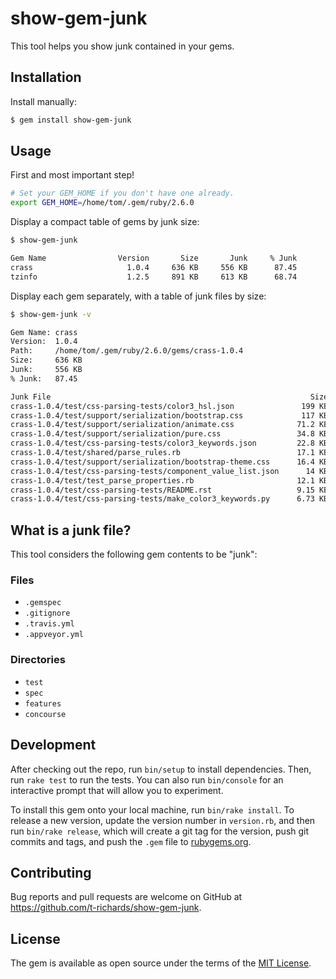 # show-gem-junk

This tool helps you show junk contained in your gems.

## Installation

Install manually:

```bash
$ gem install show-gem-junk
```

## Usage

First and most important step!

```bash
# Set your GEM_HOME if you don't have one already.
export GEM_HOME=/home/tom/.gem/ruby/2.6.0
```

Display a compact table of gems by junk size:

```bash
$ show-gem-junk

Gem Name                Version       Size       Junk     % Junk
crass                     1.0.4     636 KB     556 KB      87.45
tzinfo                    1.2.5     891 KB     613 KB      68.74
```

Display each gem separately, with a table of junk files by size:

```bash
$ show-gem-junk -v

Gem Name: crass
Version:  1.0.4
Path:     /home/tom/.gem/ruby/2.6.0/gems/crass-1.0.4
Size:     636 KB
Junk:     556 KB
% Junk:   87.45

Junk File                                                          Size
crass-1.0.4/test/css-parsing-tests/color3_hsl.json               199 KB
crass-1.0.4/test/support/serialization/bootstrap.css             117 KB
crass-1.0.4/test/support/serialization/animate.css              71.2 KB
crass-1.0.4/test/support/serialization/pure.css                 34.8 KB
crass-1.0.4/test/css-parsing-tests/color3_keywords.json         22.8 KB
crass-1.0.4/test/shared/parse_rules.rb                          17.1 KB
crass-1.0.4/test/support/serialization/bootstrap-theme.css      16.4 KB
crass-1.0.4/test/css-parsing-tests/component_value_list.json      14 KB
crass-1.0.4/test/test_parse_properties.rb                       12.1 KB
crass-1.0.4/test/css-parsing-tests/README.rst                   9.15 KB
crass-1.0.4/test/css-parsing-tests/make_color3_keywords.py      6.73 KB
```

## What is a junk file?

This tool considers the following gem contents to be "junk":

### Files

 - `.gemspec`
 - `.gitignore`
 - `.travis.yml`
 - `.appveyor.yml`

### Directories

 - `test`
 - `spec`
 - `features`
 - `concourse`

## Development

After checking out the repo, run `bin/setup` to install dependencies. Then, run `rake test` to run the tests. You can also run `bin/console` for an interactive prompt that will allow you to experiment.

To install this gem onto your local machine, run `bin/rake install`. To release a new version, update the version number in `version.rb`, and then run `bin/rake release`, which will create a git tag for the version, push git commits and tags, and push the `.gem` file to [rubygems.org](https://rubygems.org).

## Contributing

Bug reports and pull requests are welcome on GitHub at https://github.com/t-richards/show-gem-junk.

## License

The gem is available as open source under the terms of the [MIT License](https://opensource.org/licenses/MIT).
